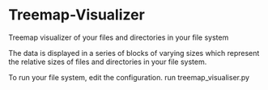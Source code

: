 # Treemap-Visualizer
Treemap visualizer of your files and directories in your file system

The data is displayed in a series of blocks of varying sizes which represent the relative sizes of files and directories
in your file system.

To run your file system, edit the configuration.
run treemap_visualiser.py

